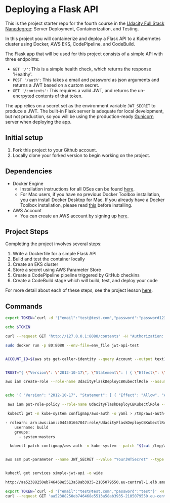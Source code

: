 # Deploying a Flask API

This is the project starter repo for the fourth course in the [Udacity Full Stack Nanodegree](https://www.udacity.com/course/full-stack-web-developer-nanodegree--nd004): Server Deployment, Containerization, and Testing.

In this project you will containerize and deploy a Flask API to a Kubernetes cluster using Docker, AWS EKS, CodePipeline, and CodeBuild.

The Flask app that will be used for this project consists of a simple API with three endpoints:

- `GET '/'`: This is a simple health check, which returns the response 'Healthy'. 
- `POST '/auth'`: This takes a email and password as json arguments and returns a JWT based on a custom secret.
- `GET '/contents'`: This requires a valid JWT, and returns the un-encrpyted contents of that token. 

The app relies on a secret set as the environment variable `JWT_SECRET` to produce a JWT. The built-in Flask server is adequate for local development, but not production, so you will be using the production-ready [Gunicorn](https://gunicorn.org/) server when deploying the app.

## Initial setup
1. Fork this project to your Github account.
2. Locally clone your forked version to begin working on the project.

## Dependencies

- Docker Engine
    - Installation instructions for all OSes can be found [here](https://docs.docker.com/install/).
    - For Mac users, if you have no previous Docker Toolbox installation, you can install Docker Desktop for Mac. If you already have a Docker Toolbox installation, please read [this](https://docs.docker.com/docker-for-mac/docker-toolbox/) before installing.
 - AWS Account
     - You can create an AWS account by signing up [here](https://aws.amazon.com/#).
     
## Project Steps

Completing the project involves several steps:

1. Write a Dockerfile for a simple Flask API
2. Build and test the container locally
3. Create an EKS cluster
4. Store a secret using AWS Parameter Store
5. Create a CodePipeline pipeline triggered by GitHub checkins
6. Create a CodeBuild stage which will build, test, and deploy your code

For more detail about each of these steps, see the project lesson [here](https://classroom.udacity.com/nanodegrees/nd004/parts/1d842ebf-5b10-4749-9e5e-ef28fe98f173/modules/ac13842f-c841-4c1a-b284-b47899f4613d/lessons/becb2dac-c108-4143-8f6c-11b30413e28d/concepts/092cdb35-28f7-4145-b6e6-6278b8dd7527).

## Commands 

```bash
export TOKEN=`curl -d '{"email":"test@test.com","password":"password123"}' -H "Content-Type: application/json" -X POST localhost:8080/auth  | jq -r '.token'`

echo $TOKEN

curl --request GET 'http://127.0.0.1:8080/contents' -H "Authorization: Bearer eyJ0eXAiOiJKV1QiLCJhbGciOiJIUzI1NiJ9.eyJleHAiOjE1OTEzOTIzOTYsIm5iZiI6MTU5MDE4Mjc5NiwiZW1haWwiOiJ0ZXN0QHRlc3QuY29tIn0.5S5cXZ8fY2qyUiJ2gKQJE1B5PfDOCU29A9KBZOF40Zg" | jq .

sudo docker run -p 80:8080 --env-file=env_file jwt-api-test


ACCOUNT_ID=$(aws sts get-caller-identity --query Account --output text)


TRUST="{ \"Version\": \"2012-10-17\", \"Statement\": [ { \"Effect\": \"Allow\", \"Principal\": { \"AWS\": \"arn:aws:iam::${ACCOUNT_ID}:root\" }, \"Action\": \"sts:AssumeRole\" } ] }"

aws iam create-role --role-name UdacityFlaskDeployCBKubectlRole --assume-role-policy-document "$TRUST" --output text --query 'Role.Arn'


echo '{ "Version": "2012-10-17", "Statement": [ { "Effect": "Allow", "Action": [ "eks:Describe*", "ssm:GetParameters" ], "Resource": "*" } ] }' > /tmp/iam-role-policy 

 aws iam put-role-policy --role-name UdacityFlaskDeployCBKubectlRole --policy-name eks-describe --policy-document file:///tmp/iam-role-policy

 kubectl get -n kube-system configmap/aws-auth -o yaml > /tmp/aws-auth-patch.yml

- rolearn: arn:aws:iam::044501667047:role/UdacityFlaskDeployCBKubectlRole
    username: build
    groups:
      - system:masters

  kubectl patch configmap/aws-auth -n kube-system --patch "$(cat /tmp/aws-auth-patch.yml)"


aws ssm put-parameter --name JWT_SECRET --value "YourJWTSecret" --type SecureString


kubectl get services simple-jwt-api -o wide

http://aa52388250eb746468e5513a58ab3935-2105079550.eu-central-1.elb.amazonaws.com

export TOKEN=`curl -d '{"email":"test@test.com","password":"test"}' -H "Content-Type: application/json" -X POST http://aa52388250eb746468e5513a58ab3935-2105079550.eu-central-1.elb.amazonaws.com/auth  | jq -r '.token'`
curl --request GET 'aa52388250eb746468e5513a58ab3935-2105079550.eu-central-1.elb.amazonaws.com/contents' -H "Authorization: Bearer ${TOKEN}" | jq 
```